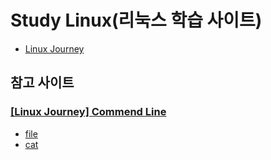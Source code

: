 # Study Linux(리눅스 학습 사이트)
- [Linux Journey](https://linuxjourney.com/)
## 참고 사이트
### [[Linux Journey] Commend Line](https://github.com/KangBokyeong/Study_Linux/blob/master/%5BLinux%20Journey%5D%20Commend%20Line.md)
- [file](https://korbillgates.tistory.com/161)
- [cat](http://www.incodom.kr/Linux/%EA%B8%B0%EB%B3%B8%EB%AA%85%EB%A0%B9%EC%96%B4/cat)

